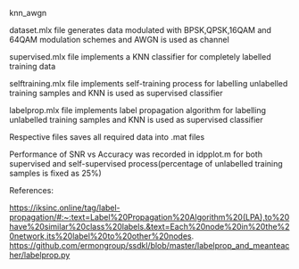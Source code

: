 knn_awgn

dataset.mlx file generates data modulated with BPSK,QPSK,16QAM and 64QAM modulation schemes and AWGN is used as channel

supervised.mlx file implements a KNN classifier for completely labelled training data

selftraining.mlx file implements self-training process for labelling unlabelled training samples and KNN is used as supervised classifier

labelprop.mlx file implements label propagation algorithm for labelling unlabelled training samples and KNN is used as supervised classifier

Respective files saves all required data into .mat files 

Performance of SNR vs Accuracy was recorded in idpplot.m for both supervised and self-supervised process(percentage of unlabelled training samples is fixed as 25%) 

References:

https://iksinc.online/tag/label-propagation/#:~:text=Label%20Propagation%20Algorithm%20(LPA),to%20have%20similar%20class%20labels.&text=Each%20node%20in%20the%20network,its%20label%20to%20other%20nodes.
https://github.com/ermongroup/ssdkl/blob/master/labelprop_and_meanteacher/labelprop.py


